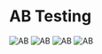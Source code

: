 # AB Testing
![AB](./pictures/Slide1.JPG)
![AB](./pictures/Slide2.JPG)
![AB](./pictures/Slide3.JPG)
![AB](./pictures/Slide4.JPG)
